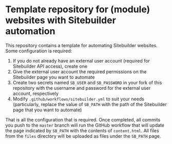 # Template repository for (module) websites with Sitebuilder automation

This repository contains a template for automating Sitebuilder websites. Some configuration is required:

1. If you do not already have an external user account (required for Sitebuilder API access), create one
2. Give the external user account the required permissions on the Sitebuilder page you want to automate
3. Create two secrets named `SB_USER` and `SB_PASSWORD` in your fork of this repository with the username and password for the external user account, respectively
4. Modify `.github/workflows/sitebuilder.yml` to suit your needs (particularly, replace the value of `SB_PATH` with the path of the Sitebuilder page that you want to automate)

That is all the configuration that is required. Once completed, all commits you push to the `master` branch will run the GitHub workflow that will update the page indicated by `SB_PATH` with the contents of `content.html`. All files from the `files` directory will be uploaded as files under the `SB_PATH` page. 